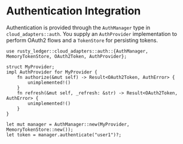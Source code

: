 # Authentication Integration

Authentication is provided through the `AuthManager` type in
`cloud_adapters::auth`. You supply an `AuthProvider` implementation to perform
OAuth2 flows and a `TokenStore` for persisting tokens.

```rust,no_run
use rusty_ledger::cloud_adapters::auth::{AuthManager, MemoryTokenStore, OAuth2Token, AuthProvider};

struct MyProvider;
impl AuthProvider for MyProvider {
    fn authorize(&mut self) -> Result<OAuth2Token, AuthError> {
        unimplemented!()
    }
    fn refresh(&mut self, _refresh: &str) -> Result<OAuth2Token, AuthError> {
        unimplemented!()
    }
}

let mut manager = AuthManager::new(MyProvider, MemoryTokenStore::new());
let token = manager.authenticate("user1")?;
```
